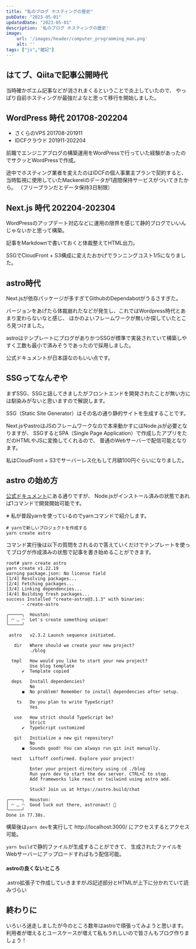 ```yaml
---
title: "私のブログ ホスティングの歴史"
pubDate: "2023-05-01"
updatedDate: "2023-05-01"
description: '私のブログ ホスティングの歴史'
image:
    url: '/images/header/computer_programming_man.png' 
    alt: ''
tags: ["js","雑記"]
---
```


## はてブ、Qiitaで記事公開時代
当時確かポエム記事などが消されまくるということで炎上していたので、
やっぱり自前ホスティングが最強だよなと思って移行を開始しました。

## WordPress 時代 201708-202204 
* さくらのVPS 201708-201911
* IDCFクラウド 201911-202204

前職でエンジニアブログの構築運用をWordPressで行っていた経験があったのでサクッとWordPressで作成。

途中でホスティング業者を変えたのはIDCFの個人事業主プランで契約すると、
当時監視に使用していたMackerelのデータが1週間保持サービスがついてきたから。
（フリープランだとデータ保持3日制限）

## Next.js 時代 202204-202304
WordPressのアップデート対応などに運用の限界を感じて静的ブログでいいんじゃないかと思って構築。

記事をMarkdownで書いておくと体裁整えてHTML出力。

SSGでCloudFront + S3構成に変えたおかげでランニングコスト1/5になりました。

## astro時代
Next.jsが依存パッケージが多すぎてGithubのDependabotがうるさすぎた。

バージョンをあげたら体裁崩れたなどが発生し、これではWordpress時代とあまり変わらないなと感じ、
ほかのよいフレームワークが無いか探していたところ見つけました。

astroはテンプレートにブログがありかつSSGが標準で実装されていて構築しやすく工数も最小で済みそうであったので採用しました。

公式ドキュメントが日本語なのもいい点です。

## SSGってなんぞや
まずSSG、SSGと話してきましたがフロントエンドを開発されたことが無い方には馴染みがないと思いますので解説します。

SSG（Static Site Generator）はその名の通り静的サイトを生成することです。

Next.jsやastroはJSのフレームワークなので本来動かすにはNode.jsが必要となりますが、
SSGするとSPA（Single Page Application）で作成したアプリをただのHTMLやJSに変換してくれるので、
普通のWebサーバーで配信可能となります。

私はCloudFront + S3でサーバーレス化もして月額100円ぐらいになりました。

## astro の始め方
[公式ドキュメント](https://docs.astro.build/ja/install/auto/)にある通りですが、
Node.jsがインストール済みの状態であれば1コマンドで開発開始可能です。

※ 私が普段yarnを使っているのでyarnコマンドで紹介します。
```shell
# yarnで新しいプロジェクトを作成する
yarn create astro
```

コマンド実行後は以下の質問をされるので答えていくだけでテンプレートを使ってブログが作成済みの状態で記事を書き始めることができます。
```shell
root# yarn create astro
yarn create v1.22.19
warning package.json: No license field
[1/4] Resolving packages...
[2/4] Fetching packages...
[3/4] Linking dependencies...
[4/4] Building fresh packages...
success Installed "create-astro@3.1.3" with binaries:
      - create-astro

╭─────╮  Houston:
│ ◠ ◡ ◠  Let's create something unique!
╰─────╯

 astro   v2.3.2 Launch sequence initiated.

   dir   Where should we create your new project?
         ./blog

  tmpl   How would you like to start your new project?
         Use blog template
      ✔  Template copied

  deps   Install dependencies?
         No
      ◼  No problem! Remember to install dependencies after setup.

    ts   Do you plan to write TypeScript?
         Yes

   use   How strict should TypeScript be?
         Strict
      ✔  TypeScript customized

   git   Initialize a new git repository?
         No
      ◼  Sounds good! You can always run git init manually.

  next   Liftoff confirmed. Explore your project!

         Enter your project directory using cd ./blog
         Run yarn dev to start the dev server. CTRL+C to stop.
         Add frameworks like react or tailwind using astro add.

         Stuck? Join us at https://astro.build/chat

╭─────╮  Houston:
│ ◠ ◡ ◠  Good luck out there, astronaut! 🚀
╰─────╯
Done in 77.38s.
```

構築後は`yarn dev`を実行して http://localhost:3000/ にアクセスするとアクセス可能。

`yarn build`で静的ファイルが生成することができて、
生成されたファイルをWebサーバーにアップロードすればもう配信可能。

#### astroの良くないところ
.astro拡張子で作成していきますがJS記述部分とHTMLが上下に分かれていて読みづらい

## 終わりに
いろいろ迷走しましたが今のところ数年はastroで頑張ってみようと思います。
利用者が増えるとユースケースが増えて私もうれしいので皆さんもブログ作りましょう！

